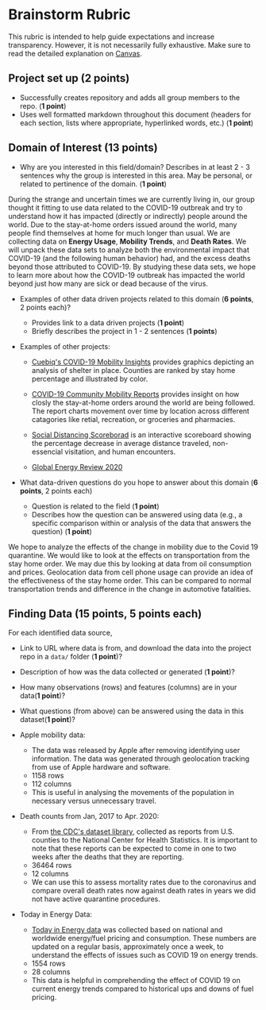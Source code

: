 # Brainstorm Rubric

This rubric is intended to help guide expectations and increase transparency. However, it is not necessarily fully exhaustive. Make sure to read the detailed explanation on [Canvas](https://canvas.uw.edu/courses/1373081/assignments/5314195).

## Project set up (2 points)
- Successfully creates repository and adds all group members to the repo. (**1 point**)
- Uses well formatted markdown throughout this document (headers for each section, lists where appropriate, hyperlinked words, etc.) (**1 point**)

## Domain of Interest (13 points)
- Why are you interested in this field/domain? Describes in at least 2 - 3 sentences why the group is interested in this area. May be personal, or related to pertinence of the domain. (**1 point**)

During the strange and uncertain times we are currently living in, our group thought it fitting to use data related to the COVID-19 outbreak and try to understand how it has impacted (directly or indirectly) people around the world. Due to the stay-at-home orders issued around the world, many people find themselves at home for much longer than usual. We are collecting data on **Energy Usage**, **Mobility Trends**, and **Death Rates**. We will unpack these data sets to analyze both the environmental impact that COVID-19 (and the following human behavior) had, and the excess deaths beyond those attributed to COVID-19. By studying these data sets, we hope to learn more about how the COVID-19 outbreak has impacted the world beyond just how many are sick or dead because of the virus.

- Examples of other data driven projects related to this domain (**6 points**, 2 points each)?
    - Provides link to a data driven projects (**1 point**)
    - Briefly describes the project in 1 - 2 sentences (**1 points**)

- Examples of other projects:
  - [Cuebiq's COVID-19 Mobility Insights](https://help.cuebiq.com/hc/en-us/articles/360041285051-Reading-Cuebiq-s-COVID-19-Mobility-Insights#h_4e44ff71-27e9-4b83-977e-d18911b21817)
provides graphics depicting an analysis of shelter in place. Counties are ranked by stay home percentage and illustrated by color.

  - [COVID-19 Community Mobility Reports](https://www.google.com/covid19/mobility/) provides insight on how closly the stay-at-home orders around the world are being followed. The report charts movement over time by location across different catagories like retial, recreation, or groceries and pharmacies.

  - [Social Distancing Scoreborad](https://www.unacast.com/covid19/social-distancing-scoreboard) is an interactive scoreboard showing the percentage decrease in average distance traveled, non-essencial visitation, and human encounters.

  - [Global Energy Review 2020](https://www.iea.org/reports/global-energy-review-2020/oil#abstract)

- What data-driven questions do you hope to answer about this domain (**6 points**, 2 points each)
    - Question is related to the field (**1 point**)
    - Describes how the question can be answered using data (e.g., a specific comparison within or analysis of the data that answers the question) (**1 point**)

We hope to analyze the effects of the change in mobility due to the Covid 19 quarantine. We would like to look at the effects on transportation from the stay home order. We may due this by looking at data from oil consumption and prices. Geolocation data from cell phone usage can provide an idea of the effectiveness of the stay home order. This can be compared to normal transportation trends and difference in the change in automotive fatalities.

## Finding Data (**15 points**, 5 points each)
For each identified data source,
- Link to URL where data is from, and download the data into the project repo in a `data/` folder (**1 point**)?
- Description of how was the data collected or generated (**1 point**)?
- How many observations (rows) and features (columns) are in your data(**1 point**)?
- What questions (from above) can be answered using the data in this dataset(**1 point**)?

- Apple mobility data:
    - The data was released by Apple after removing identifying user information. The data was generated through geolocation tracking from use of Apple hardware and software.
    - 1158 rows
    - 112 columns
    - This is useful in analysing the movements of the population in necessary versus unnecessary travel.

- Death counts from Jan, 2017 to Apr. 2020:
    - From [the CDC's dataset library](https://data.cdc.gov/NCHS/Excess-Deaths-Associated-with-COVID-19/xkkf-xrst), collected as reports from U.S. counties to the National Center for Health Statistics. It is important to note that these reports can be expected to come in one to two weeks after the deaths that they are reporting.
    - 36464 rows
    - 12 columns
    - We can use this to assess mortality rates due to the coronavirus and compare overall death rates now against death rates in years we did not have active quarantine procedures.

- Today in Energy Data:
    - [Today in Energy data](https://www.eia.gov/petroleum/gasdiesel/) was collected based on national and worldwide energy/fuel pricing and consumption. These numbers are updated on a regular basis, approximately once a week, to understand the effects of issues such as COVID 19 on energy trends.
    - 1554 rows
    - 28 columns
    - This data is helpful in comprehending the effect of COVID 19 on current energy trends compared to historical ups and downs of fuel pricing.
